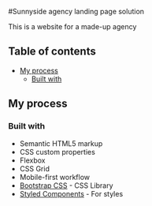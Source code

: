 #Sunnyside agency landing page solution

This is a website for a made-up agency

## Table of contents

- [My process](#my-process)
  - [Built with](#built-with)




## My process

### Built with

- Semantic HTML5 markup
- CSS custom properties
- Flexbox
- CSS Grid
- Mobile-first workflow
- [Bootstrap CSS](https://getbootstrap.com/docs/5.3/) - CSS Library
- [Styled Components](https://styled-components.com/) - For styles



